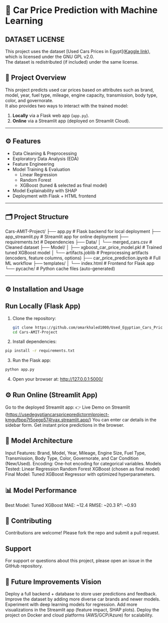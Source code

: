 # 🚗 Car Price Prediction with Machine Learning
## DATASET LICENSE
This project uses the dataset [Used Cars Prices in Egypt]([Kaggle link](https://www.kaggle.com/datasets/yousifahmedanwar/used-cars-prices-in-egypt)), which is licensed under the GNU GPL v2.0.  
The dataset is redistributed (if included) under the same license.  

## 📌 Project Overview
This project predicts used car prices based on attributes such as brand, model, year, fuel type, mileage, engine capacity, transmission, body type, color, and governorate.  
It also provides two ways to interact with the trained model:

1. **Locally** via a Flask web app (`app.py`).  
2. **Online** via a Streamlit app (deployed on Streamlit Cloud).  

---

## ⚙️ Features
- Data Cleaning & Preprocessing  
- Exploratory Data Analysis (EDA)  
- Feature Engineering  
- Model Training & Evaluation  
  - Linear Regression  
  - Random Forest  
  - XGBoost (tuned & selected as final model)  
- Model Explainability with SHAP  
- Deployment with Flask + HTML frontend  

---

## 🗂 Project Structure
Cars-AMIT-Project/
├── app.py # Flask backend for local deployment
├── app_streamlit.py # Streamlit app for online deployment
├── requirements.txt # Dependencies
├── Data/
│ └── merged_cars.csv # Cleaned dataset
├── Model/
│ ├── xgboost_car_price_model.pkl # Trained tuned XGBoost model
│ └── artifacts.joblib # Preprocessing artifacts (encoders, feature columns, options)
├── car_price_prediction.ipynb # Full ML workflow
├── templates/
│ └── index.html # Frontend for Flask app
└── pycache/ # Python cache files (auto-generated)


---

## ⚙️ Installation and Usage

## Run Locally (Flask App)
1. Clone the repository:
   ```bash
   git clone https://github.com/omarkhaled1000/Used_Egyptian_Cars_Price_Predictor_ML_Project.git
   cd Cars-AMIT-Project
2. Install dependencies:
```bash
pip install -r requirements.txt
```
3. Run the Flask app:
```bash
python app.py
```
4. Open your browser at: http://127.0.0.1:5000/

 
## ⚙ Run Online (Streamlit App)

Go to the deployed Streamlit app:
👉 Live Demo on Streamlit
 (https://usedegyptiancarspricepredictormlproject-kmgufbpp7t5oegp574tyax.streamlit.app/)
You can enter car details in the sidebar form.
Get instant price predictions in the browser.

## 🧠 Model Architecture
Input Features:
Brand, Model, Year, Mileage, Engine Size, Fuel Type, Transmission, Body Type, Color, Governorate, and Car Condition (New/Used).
Encoding: One-hot encoding for categorical variables.
Models Tested:
Linear Regression
Random Forest
XGBoost (chosen as final model)
Final Model: Tuned XGBoost Regressor with optimized hyperparameters.

## 📊 Model Performance

Best Model: Tuned XGBoost
MAE: ~12.4
RMSE: ~20.3
R²: ~0.93

## 🤝 Contributing
Contributions are welcome! Please fork the repo and submit a pull request.

## Support
For support or questions about this project, please open an issue in the GitHub repository.


## 🔮 Future Improvements Vision

Deploy a full backend + database to store user predictions and feedback.
Improve the dataset by adding more diverse car brands and newer models.
Experiment with deep learning models for regression.
Add more visualizations in the Streamlit app (feature impact, SHAP plots).
Deploy the project on Docker and cloud platforms (AWS/GCP/Azure) for scalability.
